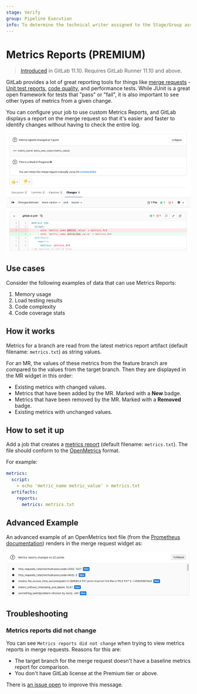 ```yaml
---
stage: Verify
group: Pipeline Execution
info: To determine the technical writer assigned to the Stage/Group associated with this page, see https://about.gitlab.com/handbook/product/ux/technical-writing/#assignments
---
```


# Metrics Reports **(PREMIUM)**

> [Introduced](https://gitlab.com/gitlab-org/gitlab/-/issues/9788) in GitLab 11.10. Requires GitLab Runner 11.10 and above.

GitLab provides a lot of great reporting tools for things like [merge requests](../../user/project/merge_requests/index.md) - [Unit test reports](unit_test_reports.md), [code quality](code_quality.md), and performance tests. While JUnit is a great open framework for tests that "pass" or "fail", it is also important to see other types of metrics from a given change.

You can configure your job to use custom Metrics Reports, and GitLab displays a report on the merge request so that it's easier and faster to identify changes without having to check the entire log.

![Metrics Reports](img/metrics_reports_v13_0.png)

## Use cases

Consider the following examples of data that can use Metrics Reports:

1. Memory usage
1. Load testing results
1. Code complexity
1. Code coverage stats

## How it works

Metrics for a branch are read from the latest metrics report artifact (default filename: `metrics.txt`) as string values.

For an MR, the values of these metrics from the feature branch are compared to the values from the target branch. Then they are displayed in the MR widget in this order:

- Existing metrics with changed values.
- Metrics that have been added by the MR. Marked with a **New** badge.
- Metrics that have been removed by the MR. Marked with a **Removed** badge.
- Existing metrics with unchanged values.

## How to set it up

Add a job that creates a [metrics report](../yaml/artifacts_reports.md#artifactsreportsmetrics) (default filename: `metrics.txt`). The file should conform to the [OpenMetrics](https://openmetrics.io/) format.

For example:

```yaml
metrics:
  script:
    - echo 'metric_name metric_value' > metrics.txt
  artifacts:
    reports:
      metrics: metrics.txt
```

## Advanced Example

An advanced example of an OpenMetrics text file (from the [Prometheus documentation](https://github.com/prometheus/docs/blob/master/content/docs/instrumenting/exposition_formats.md#text-format-example))
renders in the merge request widget as:

![Metrics Reports Advanced](img/metrics_reports_advanced_v13_0.png)

## Troubleshooting

### Metrics reports did not change

You can see `Metrics reports did not change` when trying to view metrics reports in merge requests. Reasons for this are:

- The target branch for the merge request doesn't have a baseline metrics report for comparison.
- You don't have GitLab license at the Premium tier or above.

There is [an issue open](https://gitlab.com/gitlab-org/gitlab/-/issues/343065) to improve this message.
